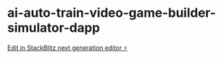 # ai-auto-train-video-game-builder-simulator-dapp

[Edit in StackBlitz next generation editor ⚡️](https://stackblitz.com/~/github.com/q1blue/ai-auto-train-video-game-builder-simulator-dapp)